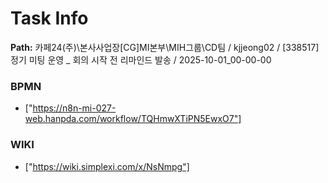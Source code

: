 # Task Info

**Path:** 카페24(주)\본사사업장\[CG]MI본부\MIH그룹\CD팀 / kjjeong02 / [338517] 정기 미팅 운영 _ 회의 시작 전 리마인드 발송 / 2025-10-01_00-00-00

### BPMN
- ["https://n8n-mi-027-web.hanpda.com/workflow/TQHmwXTiPN5EwxO7"]

### WIKI
- ["https://wiki.simplexi.com/x/NsNmpg"]

